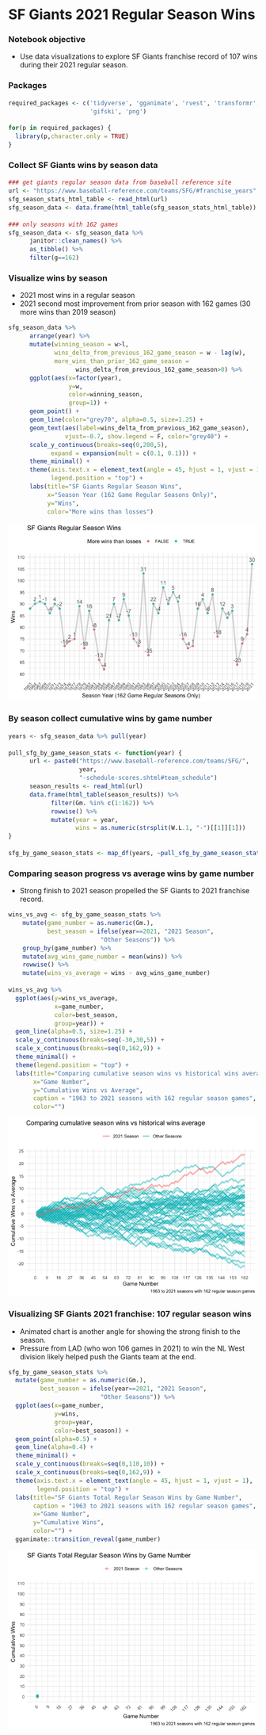 SF Giants 2021 Regular Season Wins
================

### Notebook objective

  - Use data visualizations to explore SF Giants franchise record of 107
    wins during their 2021 regular season.

### Packages

``` r
required_packages <- c('tidyverse', 'gganimate', 'rvest', 'transformr',
                       'gifski', 'png')

for(p in required_packages) {
  library(p,character.only = TRUE)
}
```

### Collect SF Giants wins by season data

``` r
### get giants regular season data from baseball reference site
url <- "https://www.baseball-reference.com/teams/SFG/#franchise_years"
sfg_season_stats_html_table <- read_html(url)
sfg_season_data <- data.frame(html_table(sfg_season_stats_html_table))

### only seasons with 162 games 
sfg_season_data <- sfg_season_data %>%
      janitor::clean_names() %>%
      as_tibble() %>%
      filter(g==162)
```

### Visualize wins by season

  - 2021 most wins in a regular season
  - 2021 second most improvement from prior season with 162 games (30
    more wins than 2019 season)

<!-- end list -->

``` r
sfg_season_data %>%
      arrange(year) %>%
      mutate(winning_season = w>l,
             wins_delta_from_previous_162_game_season = w - lag(w),
             more_wins_than_prior_162_game_season =                  
                   wins_delta_from_previous_162_game_season>0) %>%
      ggplot(aes(x=factor(year),
                 y=w,
                 color=winning_season,
                 group=1)) +
      geom_point() +
      geom_line(color="grey70", alpha=0.5, size=1.25) +
      geom_text(aes(label=wins_delta_from_previous_162_game_season), 
                vjust=-0.7, show.legend = F, color="grey40") +
      scale_y_continuous(breaks=seq(0,200,5),
            expand = expansion(mult = c(0.1, 0.1))) +
      theme_minimal() +
      theme(axis.text.x = element_text(angle = 45, hjust = 1, vjust = 1),
            legend.position = "top") +
      labs(title="SF Giants Regular Season Wins",
           x="Season Year (162 Game Regular Seasons Only)",
           y="Wins",
           color="More wins than losses")
```

![](sf_giants_2021_wins_files/figure-gfm/unnamed-chunk-4-1.png)<!-- -->

### By season collect cumulative wins by game number

``` r
years <- sfg_season_data %>% pull(year)

pull_sfg_by_game_season_stats <- function(year) {
      url <- paste0("https://www.baseball-reference.com/teams/SFG/",
                    year,
                    "-schedule-scores.shtml#team_schedule")
      season_results <- read_html(url)
      data.frame(html_table(season_results)) %>%
            filter(Gm. %in% c(1:162)) %>%
            rowwise() %>%
            mutate(year = year,
                   wins = as.numeric(strsplit(W.L.1, "-")[[1]][1]))
}

sfg_by_game_season_stats <- map_df(years, ~pull_sfg_by_game_season_stats(.))
```

### Comparing season progress vs average wins by game number

  - Strong finish to 2021 season propelled the SF Giants to 2021
    franchise record.

<!-- end list -->

``` r
wins_vs_avg <- sfg_by_game_season_stats %>%
    mutate(game_number = as.numeric(Gm.),
           best_season = ifelse(year==2021, "2021 Season", 
                          "Other Seasons")) %>%
    group_by(game_number) %>%
    mutate(avg_wins_game_number = mean(wins)) %>%
    rowwise() %>%
    mutate(wins_vs_average = wins - avg_wins_game_number)

wins_vs_avg %>% 
  ggplot(aes(y=wins_vs_average,
             x=game_number,
             color=best_season,
             group=year)) +
  geom_line(alpha=0.5, size=1.25) +
  scale_y_continuous(breaks=seq(-30,30,5)) +
  scale_x_continuous(breaks=seq(0,162,9)) +
  theme_minimal() +
  theme(legend.position = "top") +
  labs(title="Comparing cumulative season wins vs historical wins average",
       x="Game Number",
       y="Cumulative Wins vs Average",
       caption = "1963 to 2021 seasons with 162 regular season games",
       color="")
```

![](sf_giants_2021_wins_files/figure-gfm/unnamed-chunk-6-1.png)<!-- -->

### Visualizing SF Giants 2021 franchise: 107 regular season wins

  - Animated chart is another angle for showing the strong finish to the
    season.
  - Pressure from LAD (who won 106 games in 2021) to win the NL West
    division likely helped push the Giants team at the end.

<!-- end list -->

``` r
sfg_by_game_season_stats %>%
  mutate(game_number = as.numeric(Gm.),
         best_season = ifelse(year==2021, "2021 Season", 
                          "Other Seasons")) %>%
  ggplot(aes(x=game_number,
             y=wins,
             group=year,
             color=best_season)) +
  geom_point(alpha=0.5) +
  geom_line(alpha=0.4) +
  theme_minimal() +
  scale_y_continuous(breaks=seq(0,110,10)) +
  scale_x_continuous(breaks=seq(0,162,9)) +
  theme(axis.text.x = element_text(angle = 45, hjust = 1, vjust = 1),
        legend.position = "top") +
  labs(title="SF Giants Total Regular Season Wins by Game Number",
       caption = "1963 to 2021 seasons with 162 regular season games",
       x="Game Number",
       y="Cumulative Wins",
       color="") + 
  gganimate::transition_reveal(game_number)
```

![](sf_giants_2021_wins_files/figure-gfm/unnamed-chunk-7-1.gif)<!-- -->

